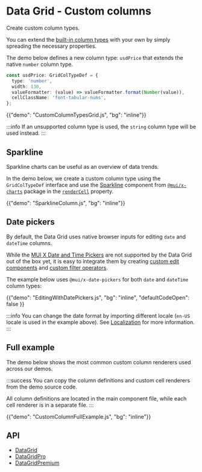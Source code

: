 # Data Grid - Custom columns

<p class="description">Create custom column types.</p>

You can extend the [built-in column types](/x/react-data-grid/column-definition/#column-types) with your own by simply spreading the necessary properties.

The demo below defines a new column type: `usdPrice` that extends the native `number` column type.

```ts
const usdPrice: GridColTypeDef = {
  type: 'number',
  width: 130,
  valueFormatter: (value) => valueFormatter.format(Number(value)),
  cellClassName: 'font-tabular-nums',
};
```

{{"demo": "CustomColumnTypesGrid.js", "bg": "inline"}}

:::info
If an unsupported column type is used, the `string` column type will be used instead.
:::

## Sparkline

Sparkline charts can be useful as an overview of data trends.

In the demo below, we create a custom column type using the `GridColTypeDef` interface and use the [Sparkline](/x/react-charts/sparkline/) component from [`@mui/x-charts`](/x/react-charts/) package in the [`renderCell`](/x/react-data-grid/column-definition/#rendering-cells) property.

{{"demo": "SparklineColumn.js", "bg": "inline"}}

## Date pickers

By default, the Data Grid uses native browser inputs for editing `date` and `dateTime` columns.

While the [MUI X Date and Time Pickers](/x/react-date-pickers/) are not supported by the Data Grid out of the box yet, it is easy to integrate them by creating [custom edit components](/x/react-data-grid/editing/custom-edit-component/) and [custom filter operators](/x/react-data-grid/filtering/customization/#create-a-custom-operator).

The example below uses `@mui/x-date-pickers` for both `date` and `dateTime` column types:

{{"demo": "EditingWithDatePickers.js", "bg": "inline", "defaultCodeOpen": false }}

:::info
You can change the date format by importing different locale (`en-US` locale is used in the example above).
See [Localization](/x/react-date-pickers/localization/) for more information.
:::

## Full example

The demo below shows the most common custom column renderers used across our demos.

:::success
You can copy the column definitions and custom cell renderers from the demo source code.

All column definitions are located in the main component file, while each cell renderer is in a separate file.
:::

{{"demo": "CustomColumnFullExample.js", "bg": "inline"}}

## API

- [DataGrid](/x/api/data-grid/data-grid/)
- [DataGridPro](/x/api/data-grid/data-grid-pro/)
- [DataGridPremium](/x/api/data-grid/data-grid-premium/)
